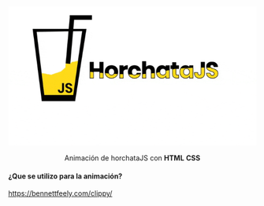<p align="center">
  <img src="20200713_094220.gif" alt="Horchata animación"/>
</p>
<p align="center"> Animación de horchataJS con <b>HTML</b> <b>CSS</b></p>


#### ¿Que se utilizo para la animación? 
https://bennettfeely.com/clippy/
